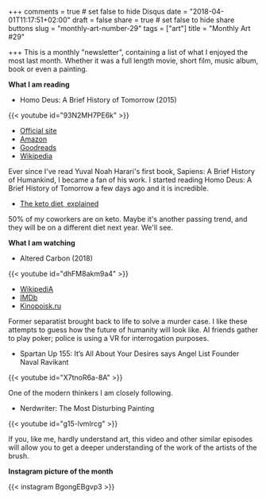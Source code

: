 +++
comments = true	# set false to hide Disqus
date = "2018-04-01T11:17:51+02:00"
draft = false
share = true	# set false to hide share buttons
slug = "monthly-art-number-29"
tags = ["art"]
title = "Monthly Art #29"

+++
This is a monthly "newsletter", containing a list of what I enjoyed the most
last month. Whether it was a full length movie, short film, music album, book
or even a painting.

<!--more-->

**What I am reading**

* Homo Deus: A Brief History of Tomorrow (2015)

{{< youtube id="93N2MH7PE6k" >}}

* [Official site](http://www.ynharari.com/book/homo-deus/)
* [Amazon](https://www.amazon.com/Homo-Deus-Brief-History-Tomorrow/dp/0062464310)
* [Goodreads](https://www.goodreads.com/book/show/31138556-homo-deus)
* [Wikipedia](https://en.wikipedia.org/wiki/Homo_Deus:_A_Brief_History_of_Tomorrow)

Ever since I've read Yuval Noah Harari's first book, Sapiens: A Brief History
of Humankind, I became a fan of his work. I started reading Homo Deus: A Brief
History of Tomorrow a few days ago and it is incredible.

* [The keto diet, explained](https://www.vox.com/science-and-health/2018/2/21/16965122/keto-diet-reset)

50% of my coworkers are on keto. Maybe it's another passing trend, and they
will be on a different diet next year. We'll see.

**What I am watching**

* Altered Carbon (2018)

{{< youtube id="dhFM8akm9a4" >}}

* [WikipediA](https://en.wikipedia.org/wiki/Altered_Carbon_(TV_series))
* [IMDb](https://www.imdb.com/title/tt2261227/)
* [Kinopoisk.ru](https://www.kinopoisk.ru/film/vidoizmenennyy-uglerod-2018-669089/)

Former separatist brought back to life to solve a murder case. I like these
attempts to guess how the future of humanity will look like. AI friends gather
to play poker; police is using a VR for interrogation purposes.

* Spartan Up 155: It’s All About Your Desires says Angel List Founder Naval Ravikant

{{< youtube id="X7tnoR6a-8A" >}}

One of the modern thinkers I am closely following.

* Nerdwriter: The Most Disturbing Painting

{{< youtube id="g15-lvmIrcg" >}}

If you, like me, hardly understand art, this video and other similar episodes
will allow you to get a deeper understanding of the work of the artists of the
brush.

**Instagram picture of the month**

{{< instagram BgongEBgvp3 >}}
